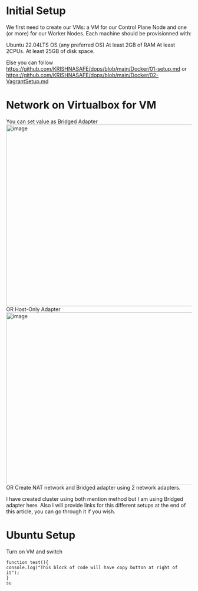 # Initial Setup
We first need to create our VMs: a VM for our Control Plane Node and one (or more) for our Worker Nodes. Each machine should be provisionned with:

Ubuntu 22.04LTS OS (any preferred OS)
At least 2GB of RAM
At least 2CPUs.
At least 25GB of disk space.

Else you can follow https://github.com/KRISHNASAFE/dops/blob/main/Docker/01-setup.md or https://github.com/KRISHNASAFE/dops/blob/main/Docker/02-VagrantSetup.md 

# Network on Virtualbox for VM 

You can set value as Bridged Adapter 
<img width="942" height="493" alt="image" src="https://github.com/user-attachments/assets/316c2720-5ea3-486a-9a19-e1f7cdc0d7f3" /> 
 OR 
 Host-Only Adapter
 <img width="941" height="467" alt="image" src="https://github.com/user-attachments/assets/71dc1c84-4c58-4bad-9261-8efe81e57211" />
OR 
Create NAT network and Bridged adapter using 2 network adapters. 

I have created cluster using both mention method but I am using Bridged adapter here. 
Also I will provide links for this different setups at the end of this article, you can go through it if you wish. 

# Ubuntu Setup 
Turn on VM and switch 
```
function test(){
console.log("This block of code will have copy button at right of it");
}
su
```
